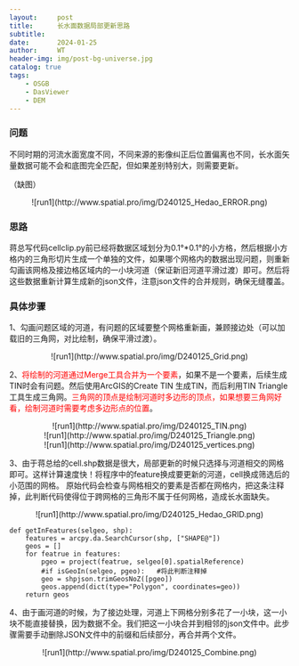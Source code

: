 ```yaml
---
layout:     post
title:      长水面数据局部更新思路
subtitle:   
date:       2024-01-25
author:     WT
header-img: img/post-bg-universe.jpg
catalog: true
tags:
    - OSGB
    - DasViewer
    - DEM   
---
```


### 问题
不同时期的河流水面宽度不同，不同来源的影像纠正后位置偏离也不同，长水面矢量数据可能不会和底图完全匹配，但如果差别特别大，则需要更新。

（缺图）

<center> ![run1](http://www.spatial.pro/img/D240125_Hedao_ERROR.png)  </center>
 
### 思路

蒋总写代码cellclip.py前已经将数据区域划分为0.1°*0.1°的小方格，然后根据小方格内的三角形切片生成一个单独的文件，如果哪个网格内的数据出现问题，则重新勾画该网格及接边格区域内的一小块河道（保证新旧河道平滑过渡）即可。然后将这些数据重新计算生成新的json文件，注意json文件的合并规则，确保无缝覆盖。

### 具体步骤  

1、勾画问题区域的河道，有问题的区域要整个网格重新画，兼顾接边处（可以加载旧的三角网，对比绘制，确保平滑过渡）。

<center> ![run1](http://www.spatial.pro/img/D240125_Grid.png)  </center>

2、<font color=red>将绘制的河道通过Merge工具合并为一个要素</font>，如果不是一个要素，后续生成TIN时会有问题。然后使用ArcGIS的Create TIN 生成TIN，而后利用TIN Triangle 工具生成三角网。<font color=red>三角网的顶点是绘制河道时多边形的顶点，如果想要三角网好看，绘制河道时需要考虑多边形点的位置</font>。

<center> ![run1](http://www.spatial.pro/img/D240125_TIN.png)  </center>  
<center> ![run1](http://www.spatial.pro/img/D240125_Triangle.png)  </center>  
<center> ![run1](http://www.spatial.pro/img/D240125_vertices.png)  </center>

3、由于蒋总给的cell.shp数据是很大，局部更新的时候只选择与河道相交的网格即可。这样计算速度快！将程序中的feature换成要更新的河道，cell换成筛选后的小范围的网格。 原始代码会检查与网格相交的要素是否都在网格内，把这条注释掉，此判断代码使得位于跨网格的三角形不属于任何网格，造成长水面缺失。


<center> ![run1](http://www.spatial.pro/img/D240125_Hedao_GRID.png)  </center>

```
def getInFeatures(selgeo, shp):
    features = arcpy.da.SearchCursor(shp, ["SHAPE@"])
    geos = []
    for featrue in features:
        pgeo = project(featrue, selgeo[0].spatialReference)
        #if isGeoIn(selgeo, pgeo):   #将此判断注释掉
        geo = shpjson.trimGeosNoZ([pgeo])
        geos.append(dict(type="Polygon", coordinates=geo))
    return geos
```
4、由于画河道的时候，为了接边处理，河道上下网格分别多花了一小块，这一小块不能直接替换，因为数据不全。我们把这一小块合并到相邻的json文件中。此步骤需要手动删除JSON文件中的前缀和后续部分，再合并两个文件。

<center> ![run1](http://www.spatial.pro/img/D240125_Combine.png)  </center>
